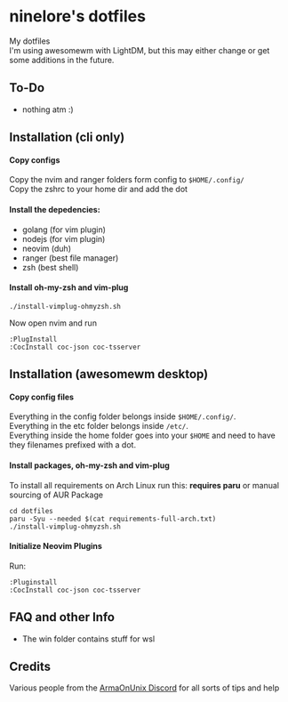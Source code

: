# ninelore's dotfiles
My dotfiles  
I'm using awesomewm with LightDM, but this may either change or get some additions in the future.

## To-Do
- nothing atm :)

## Installation (cli only)

#### Copy configs

Copy the nvim and ranger folders form config to `$HOME/.config/`  
Copy the zshrc to your home dir and add the dot 

#### Install the depedencies:
- golang (for vim plugin)
- nodejs (for vim plugin)
- neovim (duh)
- ranger (best file manager)
- zsh (best shell)

#### Install oh-my-zsh and vim-plug
```
./install-vimplug-ohmyzsh.sh
```

Now open nvim and run
```
:PlugInstall
:CocInstall coc-json coc-tsserver
```

## Installation (awesomewm desktop)

#### Copy config files

Everything in the config folder belongs inside `$HOME/.config/`.    
Everything in the etc folder belongs inside `/etc/`.   
Everything inside the home folder goes into your `$HOME` and need to have they filenames prefixed with a dot.   

#### Install packages, oh-my-zsh and vim-plug

To install all requirements on Arch Linux run this: **requires paru** or manual sourcing of AUR Package   
```
cd dotfiles 
paru -Syu --needed $(cat requirements-full-arch.txt)
./install-vimplug-ohmyzsh.sh
```

#### Initialize Neovim Plugins
Run:  
```
:Pluginstall
:CocInstall coc-json coc-tsserver
```

## FAQ and other Info
- The win folder contains stuff for wsl 

## Credits
Various people from the [ArmaOnUnix Discord](https://discord.gg/p28Ra36) for all sorts of tips and help
